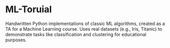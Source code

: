 # ML-Toruial
Handwritten Python implementations of classic ML algorithms, created as a TA for a Machine Learning course. Uses real datasets (e.g., Iris, Titanic) to demonstrate tasks like classification and clustering for educational purposes.
